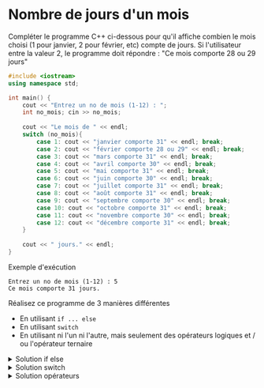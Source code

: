 # Nombre de jours d'un mois

Compléter le programme C++ ci-dessous pour qu'il affiche combien le mois choisi (1 pour janvier, 2 pour février, etc) compte de jours. Si l'utilisateur entre la valeur 2, le programme doit répondre : "Ce mois comporte 28 ou 29 jours"

~~~cpp
#include <iostream>
using namespace std;

int main() {
    cout << "Entrez un no de mois (1-12) : ";
    int no_mois; cin >> no_mois;
    
    cout << "Le mois de " << endl;
    switch (no_mois){
        case 1: cout << "janvier comporte 31" << endl; break;
        case 2: cout << "février comporte 28 ou 29" << endl; break;
        case 3: cout << "mars comporte 31" << endl; break;
        case 4: cout << "avril comporte 30" << endl; break;
        case 5: cout << "mai comporte 31" << endl; break;
        case 6: cout << "juin comporte 30" << endl; break;
        case 7: cout << "juillet comporte 31" << endl; break;
        case 8: cout << "août comporte 31" << endl; break;
        case 9: cout << "septembre comporte 30" << endl; break;
        case 10: cout << "octobre comporte 31" << endl; break;
        case 11: cout << "novembre comporte 30" << endl; break;
        case 12: cout << "décembre comporte 31" << endl; break;
    }
     
    cout << " jours." << endl;
}
~~~

Exemple d'exécution
~~~
Entrez un no de mois (1-12) : 5
Ce mois comporte 31 jours.
~~~

Réalisez ce programme de 3 manières différentes

- En utilisant `if ... else`
- En utilisant `switch`
- En utilisant ni l'un ni l'autre, mais seulement des opérateurs logiques et / ou l'opérateur ternaire

<details>
<summary>Solution if else</summary>

~~~cpp
if ( no_mois == 2 ) {
   cout << "28 ou 29";
} else if (no_mois == 4 || no_mois == 6 || no_mois == 9 || no_mois == 11) {
   cout << "30";
} else {
   cout << "31";
} 
~~~

</details>

<details>
<summary>Solution switch</summary>

~~~cpp
switch (no_mois) {
   case 2: cout << "28 ou 29"; break;
   case 4: [[fallthrough]];
   case 6: [[fallthrough]];
   case 9: [[fallthrough]]; // c'est pour dire de passer directement cette valeur jusqu'en bas
   case 11: cout << "30"; break;
   default: cout << "31"; break;
}
~~~

</details>

<details>
<summary>Solution opérateurs</summary>

~~~cpp
   cout << ( no_mois == 2 ? "28 ou 29" :
             no_mois == 4 ||
             no_mois == 6 ||
             no_mois == 9 ||
             no_mois == 11 ? "30" : "31"
           ); 
}
~~~

ou

~~~cpp
   cout << ( no_mois == 2 ? "28 ou 29" :
             (no_mois <= 6 && no_mois % 2 == 0) || 
             (no_mois >= 9 && no_mois % 2 != 0) ? "30" : "31"
           );
~~~

</details>
